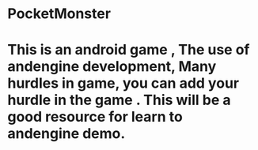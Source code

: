 PocketMonster
=============

<h1>This is an android game , The use of andengine development, Many hurdles in game, you can add your hurdle in the game . This will be a good resource for learn to andengine demo.</h1>
